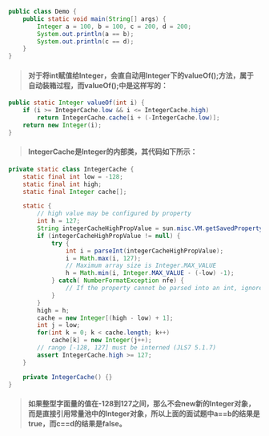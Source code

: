 ```java
public class Demo {
    public static void main(String[] args) {
        Integer a = 100, b = 100, c = 200, d = 200;
        System.out.println(a == b);
        System.out.println(c == d);
    }
}
```

> #### 对于将int赋值给Integer，会直自动用Integer下的valueOf\(\);方法，属于自动装箱过程，而valueOf\(\);中是这样写的：

```java
public static Integer valueOf(int i) {
    if (i >= IntegerCache.low && i <= IntegerCache.high)
        return IntegerCache.cache[i + (-IntegerCache.low)];
    return new Integer(i);
}
```

> #### IntegerCache是Integer的内部类，其代码如下所示：

```java
private static class IntegerCache {
    static final int low = -128;
    static final int high;
    static final Integer cache[];

    static {
        // high value may be configured by property
        int h = 127;
        String integerCacheHighPropValue = sun.misc.VM.getSavedProperty("java.lang.Integer.IntegerCache.high");
        if (integerCacheHighPropValue != null) {
            try {
                int i = parseInt(integerCacheHighPropValue);
                i = Math.max(i, 127);
                // Maximum array size is Integer.MAX_VALUE
                h = Math.min(i, Integer.MAX_VALUE - (-low) -1);
            } catch( NumberFormatException nfe) {
                // If the property cannot be parsed into an int, ignore it.
            }
        }
        high = h;
        cache = new Integer[(high - low) + 1];
        int j = low;
        for(int k = 0; k < cache.length; k++)
            cache[k] = new Integer(j++);
        // range [-128, 127] must be interned (JLS7 5.1.7)
        assert IntegerCache.high >= 127;
    }

    private IntegerCache() {}
}
```

> #### 如果整型字面量的值在-128到127之间，那么不会new新的Integer对象，而是直接引用常量池中的Integer对象，所以上面的面试题中a==b的结果是true，而c==d的结果是false。



